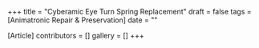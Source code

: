 +++
title = "Cyberamic Eye Turn Spring Replacement"
draft = false
tags = [Animatronic Repair & Preservation]
date = ""

[Article]
contributors = []
gallery = []
+++